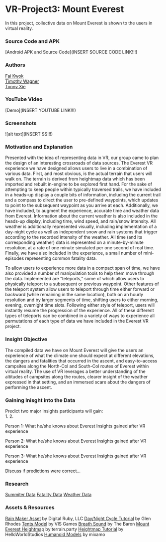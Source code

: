 # VR-Project3: Mount Everest
In this project, collective data on Mount Everest is shown to the users in virtual reality.

### Source Code and APK
[Android APK and Source Code](INSERT SOURCE CODE LINK!!!)

### Authors
[Fai Kwok](https://github.com/cfkwok)  
[Timothy Wagner](https://github.com/Atonement100)  
[Tonny Xie](https://github.com/tonny-12)  

### YouTube Video
[Demo](INSERT YOUTUBE LINK!!!)

### Screenshots
![alt text](INSERT SS!!!)

### Motivation and Explanation
Presented with the idea of representing data in VR, our group came to plan the design of an interesting crossroads of data sources. The Everest VR experience we have designed allows users to live in a combination of various data. First, and most obvious, is the actual terrain that users will walk on. The terrain is derived from heightmap data which has been imported and rebuilt in-engine to be explored first hand. For the sake of attempting to keep people within typically traversed trails, we have included in a heads-up display a couple bits of information, including the current trail and a compass to direct the user to pre-defined waypoints, which updates to point to the subsequent waypoint as you arrive at each. Additionally, we have included, to augment the experience, accurate time and weather data from Everest. Information about the current weather is also included in the heads-up display, including time, wind speed, and rain/snow intensity. All weather is additionally represented visually, including implementation of a day-night cycle as well as independent snow and rain systems that trigger according to the recorded intensity of the weather. All time (and its corresponding weather) data is represented on a minute-by-minute resolution, at a rate of one minute simulated per one second of real time. Finally, we have also included in the experience, a small number of mini-episodes representing common fatality data.

To allow users to experience more data in a compact span of time, we have also provided a number of manipulation tools to help them move through the data. Implemented are “teleports,” some of which allow users to physically teleport to a subsequent or previous waypoint. Other features of the teleport system allow users to teleport through time either forward or backward (while remaining in the same location), both on an hourly resolution and by larger segments of time, shifting users to either morning, evening, overnight time slots. Following either style of teleport, users will instantly resume the progression of the experience. All of these different types of teleports can be combined in a variety of ways to experience all permutations of each type of data we have included in the Everest VR project.


### Insight Objective
The compiled data we have on Mount Everest will give the users an experience of what the climate one should expect at different elevations, the dangers and fatalities that occurred in the ascent, and easy-to-access campsites along the North-Col and South-Col routes of Everest within virtual reality. The use of VR leverages a better understanding of the altitudes of campsites along the routes, clearer insight of the weather expressed in that setting, and an immersed scare about the dangers of performing the ascent.

### Gaining Inisght into the Data
Predict two major insights participants will gain:  
1.
2.

Person 1:
What he/she knows about Everest
Insights gained after VR experience

Person 2:
What he/she knows about Everest
Insights gained after VR experience

Person 3:
What he/she knows about Everest
Insights gained after VR experience

Discuss if predictions were correct...

### Research
[Summiter Data](http://www.8000ers.com/cms/download.html?func=startdown&id=152)
[Fatality Data](http://www.8000ers.com/cms/en/download.html?func=fileinfo&id=171)
[Weather Data](http://www.mountain-forecast.com/peaks/Mount-Everest/forecasts/8850)

### Assets & Resources
[Rain Maker Asset](https://www.assetstore.unity3d.com/en/#!/content/34938) by Digital Ruby, LLC
[Day/Night Cycle Tutorial](https://www.youtube.com/watch?v=h5GFoI38DOg) by Glen Rhodes
[Tents Model](https://www.assetstore.unity3d.com/en/#!/content/21461) by VIS Games
[Breath Sound](https://www.freesound.org/people/The%20Baron/sounds/98397/) by The Baron
[Mount Everest Heightmap](http://terrain.party/) by terrain.party
[Heightmap Tutorial](https://www.youtube.com/watch?v=-vyNbalvXR4) by HelloWorldStudios
[Humanoid Models](https://www.mixamo.com/) by mixamo

